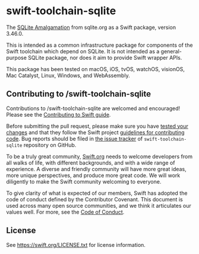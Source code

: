 swift-toolchain-sqlite
======================

The [SQLite Amalgamation](https://sqlite.org/amalgamation.html) from sqlite.org as a Swift package, version 3.46.0.

This is intended as a common infrastructure package for components of the Swift toolchain which depend on SQLite.
It is not intended as a general-purpose SQLite package, nor does it aim to provide Swift wrapper APIs.

This package has been tested on macOS, iOS, tvOS, watchOS, visionOS, Mac Catalyst, Linux, Windows, and WebAssembly.


Contributing to /swift-toolchain-sqlite
-------------

Contributions to /swift-toolchain-sqlite are welcomed and encouraged! Please see the
[Contributing to Swift guide](https://swift.org/contributing/).

Before submitting the pull request, please make sure you have [tested your
 changes](https://github.com/swiftlang/swift/blob/main/docs/ContinuousIntegration.md)
 and that they follow the Swift project [guidelines for contributing
 code](https://swift.org/contributing/#contributing-code). Bug reports should be 
 filed in [the issue tracker](https://github.com/swiftlang/swift-toolchain-sqlite/issues) of 
 `swift-toolchain-sqlite` repository on GitHub.

To be a truly great community, [Swift.org](https://swift.org/) needs to welcome
developers from all walks of life, with different backgrounds, and with a wide
range of experience. A diverse and friendly community will have more great
ideas, more unique perspectives, and produce more great code. We will work
diligently to make the Swift community welcoming to everyone.

To give clarity of what is expected of our members, Swift has adopted the
code of conduct defined by the Contributor Covenant. This document is used
across many open source communities, and we think it articulates our values
well. For more, see the [Code of Conduct](https://swift.org/code-of-conduct/).


License
-------
See https://swift.org/LICENSE.txt for license information.
